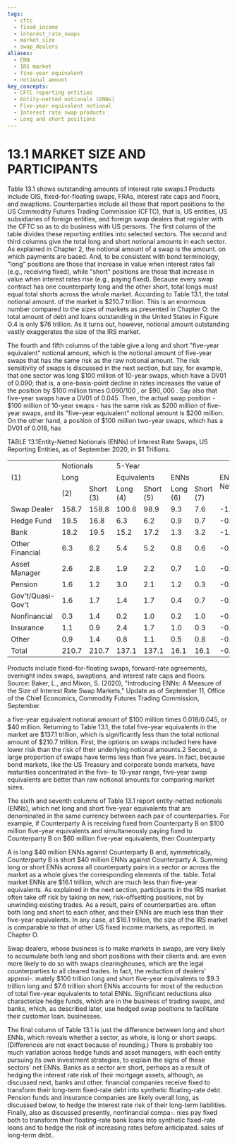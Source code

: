 ```yaml
---
tags:
  - cftc
  - fixed_income
  - interest_rate_swaps
  - market_size
  - swap_dealers
aliases:
  - ENN
  - IRS market
  - five-year equivalent
  - notional amount
key_concepts:
  - CFTC reporting entities
  - Entity-netted notionals (ENNs)
  - Five-year equivalent notional
  - Interest rate swap products
  - Long and short positions
---
```


# 13.1 MARKET SIZE AND PARTICIPANTS  

Table 13.1 shows outstanding amounts of interest rate swaps.1 Products include OIS, fixed-for-floating swaps, FRAs, interest rate caps and floors, and swaptions. Counterparties include all those that report positions to the US Commodity Futures Trading Commission (CFTC), that is, US entities, US subsidiaries of foreign entities, and foreign swap dealers that register with the CFTC so as to do business with US persons. The first column of the table divides these reporting entities into selected sectors. The second and third columns give the total long and short notional amounts in each sector. As explained in Chapter 2, the notional amount of a swap is the amount. on which payments are based. And, to be consistent with bond terminology, "long" positions are those that increase in value when interest rates fall (e.g., receiving fixed), while "short" positions are those that increase in value when interest rates rise (e.g., paying fixed). Because every swap contract has one counterparty long and the other short, total longs must equal total shorts across the whole market. According to Table 13.1, the total notional amount. of the market is $\$210.7$ trillion. This is an enormous number compared to the sizes of markets as presented in Chapter O: the total amount of debt and loans outstanding in the United States in Figure O.4 is only $\$76$ trillion. As it turns out, however, notional amount outstanding vastly exaggerates the size of the IRS market.  

The fourth and fifth columns of the table give a long and short "five-year equivalent" notional amount, which is the notional amount of five-year swaps that has the same risk as the raw notional amount. The risk sensitivity of swaps is discussed in the next section, but say, for example, that one sector was long $\$100$ million of 10-year swaps, which have a DV01 of 0.090; that is, a one-basis-point decline in rates increases the value of the position by $\$100$ million times $0.090/100$ , or $\$90,000$ . Say also that five-year swaps have a DV01 of 0.045. Then, the actual swap position - $\$100$ million of 10-year swaps - has the same risk as $\$200$ million of five-year swaps, and its "five-year equivalent" notional amount is $\$200$ million. On the other hand, a position of $\$100$ million two-year swaps, which has a DV01 of 0.018, has  

TABLE 13.1Entity-Netted Notionals (ENNs) of Interest Rate Swaps, US Reporting Entities, as of September 2020, in $\$1$ Trillions.   


<html><body><table><tr><td></td><td colspan="2">Notionals</td><td colspan="2">5-Year</td><td colspan="2"></td><td rowspan="3">ENNs Net</td></tr><tr><td>(1)</td><td colspan="2">Long</td><td colspan="2">Equivalents</td><td colspan="2">ENNs</td></tr><tr><td></td><td>(2)</td><td>Short (3)</td><td>Long (4)</td><td>Short (5)</td><td>Long (6)</td><td>Short (7)</td></tr><tr><td>Swap Dealer</td><td>158.7</td><td>158.8</td><td>100.6</td><td>98.9</td><td>9.3</td><td>7.6</td><td>-1.7</td></tr><tr><td>Hedge Fund</td><td>19.5</td><td>16.8</td><td>6.3</td><td>6.2</td><td>0.9</td><td>0.7</td><td>-0.1</td></tr><tr><td>Bank</td><td>18.2</td><td>19.5</td><td>15.2</td><td>17.2</td><td>1.3</td><td>3.2</td><td>-1.9</td></tr><tr><td>Other Financial</td><td>6.3</td><td>6.2</td><td>5.4</td><td>5.2</td><td>0.8</td><td>0.6</td><td>-0.2</td></tr><tr><td>Asset Manager</td><td>2.6</td><td>2.8</td><td>1.9</td><td>2.2</td><td>0.7</td><td>1.0</td><td>-0.2</td></tr><tr><td>Pension</td><td>1.6</td><td>1.2</td><td>3.0</td><td>2.1</td><td>1.2</td><td>0.3</td><td>-0.9</td></tr><tr><td>Gov't/Quasi-Gov't</td><td>1.6</td><td>1.7</td><td>1.4</td><td>1.7</td><td>0.4</td><td>0.7</td><td>-0.3</td></tr><tr><td>Nonfinancial</td><td>0.3</td><td>1.4</td><td>0.2</td><td>1.0</td><td>0.2</td><td>1.0</td><td>-0.8</td></tr><tr><td>Insurance</td><td>1.1</td><td>0.9</td><td>2.4</td><td>1.7</td><td>1.0</td><td>0.3</td><td>-0.7</td></tr><tr><td>Other</td><td>0.9</td><td>1.4</td><td>0.8</td><td>1.1</td><td>0.5</td><td>0.8</td><td>-0.4</td></tr><tr><td>Total</td><td>210.7</td><td>210.7</td><td>137.1</td><td>137.1</td><td>16.1</td><td>16.1</td><td>-0.0</td></tr></table></body></html>  

Products include fixed-for-floating swaps, forward-rate agreements, overnight index swaps, swaptions, and interest rate caps and floors. Source: Baker, L., and Mixon, S. (2020), "Introducing ENNs: A Measure of the Size of Interest Rate Swap Markets," Update as of September 11, Office of the Chief Economics, Commodity Futures Trading Commission, September.  

a five-year equivalent notional amount of $\$100$ million times 0.018/0.045, or $\$40$ million. Returning to Table 13.1, the total five-year equivalents in the market are $\$137.1$ trillion, which is significantly less than the total notional amount of $\$210.7$ trillion. First, the options on swaps included here have lower risk than the risk of their underlying notional amounts.2 Second, a large proportion of swaps have terms less than five years. In fact, because bond markets, like the US Treasury and corporate bonds markets, have maturities concentrated in the five- to 10-year range, five-year swap equivalents are better than raw notional amounts for comparing market sizes.  

The sixth and seventh columns of Table 13.1 report entity-netted notionals (ENNs), which net long and short five-year equivalents that are denominated in the same currency between each pair of counterparties. For example, if Counterparty A is receiving fixed from Counterparty B on $\$100$ million five-year equivalents and simultaneously paying fixed to Counterparty B on $\$60$ million five-year equivalents, then Counterparty  

A is long $\$40$ million ENNs against Counterparty B and, symmetrically, Counterparty B is short $\$40$ million ENNs against Counterparty A. Summing long or short ENNs across all counterparty pairs in a sector or across the market as a whole gives the corresponding elements of the. table. Total market ENNs are $\$16.1$ trillion, which are much less than five-year equivalents. As explained in the next section, participants in the IRS market often take off risk by taking on new, risk-offsetting positions, not by unwinding existing trades. As a result, pairs of counterparties are. often both long and short to each other, and their ENNs are much less than their five-year equivalents. In any case, at $\$16.1$ trillion, the size of the IRS market is comparable to that of other US fixed income markets, as reported. in Chapter O.  

Swap dealers, whose business is to make markets in swaps, are very likely to accumulate both long and short positions with their clients and. are even more likely to do so with swaps clearinghouses, which are the legal counterparties to all cleared trades. In fact, the reduction of dealers' approxi-. mately $\$100$ trillion long and short five-year equivalents to $\$9.3$ trillion long and $\$7.6$ trillion short ENNs accounts for most of the reduction of total five-year equivalents to total ENNs. Significant reductions also characterize hedge funds, which are in the business of trading swaps, and banks, which, as described later, use hedged swap positions to facilitate their customer loan. businesses.  

The final column of Table 13.1 is just the difference between long and short ENNs, which reveals whether a sector, as whole, is long or short swaps. (Differences are not exact because of rounding.) There is probably too much variation across hedge funds and asset managers, with each entity pursuing its own investment strategies, to explain the signs of these sectors' net ENNs. Banks as a sector are short, perhaps as a result of hedging the interest rate risk of their mortgage assets, although, as discussed next, banks and other. financial companies receive fixed to transform their long-term fixed-rate debt into synthetic floating-rate debt. Pension funds and insurance companies are likely overall long, as discussed below, to hedge the interest rate risk of their long-term liabilities. Finally, also as discussed presently, nonfinancial compa-. nies pay fixed both to transform their floating-rate bank loans into synthetic fixed-rate loans and to hedge the risk of increasing rates before anticipated. sales of long-term debt..
